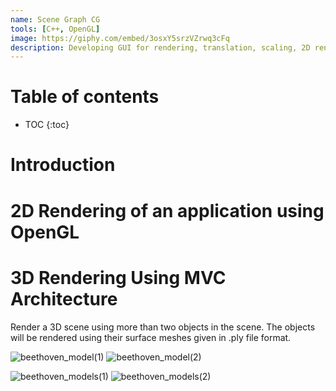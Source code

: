 ```yaml
---
name: Scene Graph CG
tools: [C++, OpenGL]
image: https://giphy.com/embed/3osxY5srzVZrwq3cFq
description: Developing GUI for rendering, translation, scaling, 2D rendering, 3D interactive applications, mesh rendering with basic lighting; using MVC design pattern for software development and Learning mesh parametrization with texture mapping, and lighting; animation of a hierarchical model and tentatively, a virtual reality application.
---
```


# Table of contents 

* TOC
{:toc}


# Introduction 

# 2D Rendering of an application using OpenGL

#  3D Rendering Using MVC Architecture

Render a 3D scene using more than two objects in the scene. The objects will be rendered using their surface
meshes given in .ply file format.

![beethoven_model(1)](https://user-images.githubusercontent.com/24211929/54107033-04098e00-43fe-11e9-9055-62d5bbdd6024.png)
![beethoven_model(2)](https://user-images.githubusercontent.com/24211929/54107034-04a22480-43fe-11e9-8bb8-cef48b541ef1.png)

![beethoven_models(1)](https://user-images.githubusercontent.com/24211929/54107094-30250f00-43fe-11e9-9edc-ee9af4b41774.png)
![beethoven_models(2)](https://user-images.githubusercontent.com/24211929/54107095-30250f00-43fe-11e9-9047-caffd43c1fa4.png)



